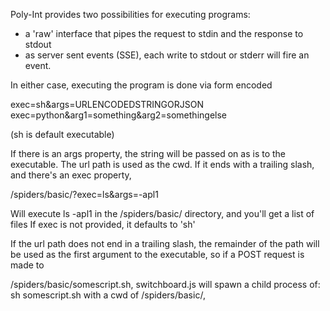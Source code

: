Poly-Int provides two possibilities for executing programs: 
- a 'raw' interface that pipes the request to stdin and the response to stdout
- as server sent events (SSE), each write to stdout or stderr will fire an event.

In either case, executing the program is done via form encoded

exec=sh&args=URLENCODEDSTRINGORJSON
exec=python&arg1=something&arg2=somethingelse

(sh is default executable)

If there is an args property, the string will be passed on as is to the executable.
The url path is used as the cwd. If it ends with a trailing slash, and there's an exec property, 

/spiders/basic/?exec=ls&args=-apl1

Will execute ls -apl1 in the /spiders/basic/ directory, and you'll get a list of files
If exec is not provided, it defaults to 'sh'

If the url path does not end in a trailing slash, the remainder of the path will be used as the first argument to the executable, so if a POST request is made to

/spiders/basic/somescript.sh, switchboard.js will spawn a child process of:
sh somescript.sh
with a cwd of /spiders/basic/, 